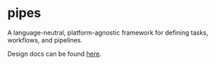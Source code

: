 # pipes
A language-neutral, platform-agnostic framework for defining tasks, workflows, and pipelines.

Design docs can be found [here](https://pipes-rs.github.io/pipes/).